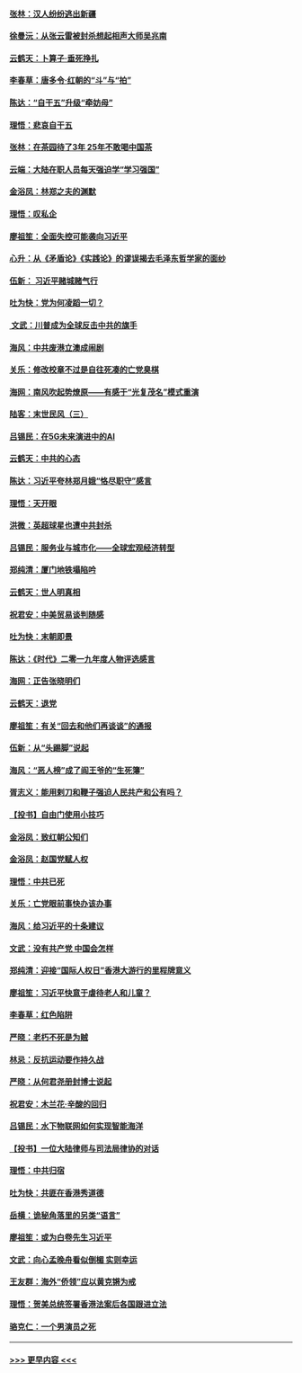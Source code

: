 #### [张林：汉人纷纷逃出新疆](../pages/nsc993/n11743530.md?t=12251022) 
#### [徐曼沅：从张云雷被封杀想起相声大师吴兆南](../pages/nsc993/n11741816.md?t=12251022) 
#### [云鹤天：卜算子‧垂死挣扎](../pages/nsc993/n11739956.md?t=12251022) 
#### [李春草：唐多令‧红朝的“斗”与“拍”](../pages/nsc993/n11739830.md?t=12251022) 
#### [陈达：“自干五”升级“牵妨母”](../pages/nsc993/n11739724.md?t=12251022) 
#### [理悟：悲哀自干五](../pages/nsc993/n11739547.md?t=12251022) 
#### [张林：在茶园待了3年 25年不敢喝中国茶](../pages/nsc993/n11739240.md?t=12251022) 
#### [云端：大陆在职人员每天强迫学“学习强国”](../pages/nsc993/n11738735.md?t=12251022) 
#### [金浴凤：林郑之夫的渊默](../pages/nsc993/n11737735.md?t=12251022) 
#### [理悟：叹私企](../pages/nsc993/n11737715.md?t=12251022) 
#### [廖祖笙：全面失控可能袭向习近平](../pages/nsc993/n11737704.md?t=12251022) 
#### [心升：从《矛盾论》《实践论》的谬误揭去毛泽东哲学家的面纱](../pages/nsc993/n11736962.md?t=12251022) 
#### [伍新： 习近平赌城赌气行](../pages/nsc993/n11736929.md?t=12251022) 
#### [吐为快：党为何凌蹈一切？](../pages/nsc993/n11736915.md?t=12251022) 
#### [ 文武：川普成为全球反击中共的旗手](../pages/nsc993/n11736882.md?t=12251022) 
#### [海风：中共废港立澳成闹剧](../pages/nsc993/n11735857.md?t=12251022) 
#### [关乐：修改校章不过是自往死凑的亡党臭棋](../pages/nsc993/n11735097.md?t=12251022) 
#### [海网：南风吹起势燎原——有感于“光复茂名”模式重演](../pages/nsc993/n11732308.md?t=12251022) 
#### [陆客：末世民风（三）](../pages/nsc993/n11732211.md?t=12251022) 
#### [吕锡民：在5G未来演进中的AI](../pages/nsc993/n11730010.md?t=12251022) 
#### [云鹤天：中共的心态](../pages/nsc993/n11729906.md?t=12251022) 
#### [陈达：习近平夸林郑月娥“恪尽职守”感言](../pages/nsc993/n11729881.md?t=12251022) 
#### [理悟：天开眼](../pages/nsc993/n11729699.md?t=12251022) 
#### [洪微：英超球星也遭中共封杀](../pages/nsc993/n11727243.md?t=12251022) 
#### [吕锡民：服务业与城市化——全球宏观经济转型](../pages/nsc993/n11725845.md?t=12251022) 
#### [郑纯清：厦门地铁塌陷吟](../pages/nsc993/n11725813.md?t=12251022) 
#### [云鹤天：世人明真相](../pages/nsc993/n11725621.md?t=12251022) 
#### [祝君安：中美贸易谈判随感](../pages/nsc993/n11725609.md?t=12251022) 
#### [吐为快：末朝即景](../pages/nsc993/n11723365.md?t=12251022) 
#### [陈达：《时代》二零一九年度人物评选感言](../pages/nsc993/n11723337.md?t=12251022) 
#### [海网：正告张晓明们](../pages/nsc993/n11723228.md?t=12251022) 
#### [云鹤天：退党](../pages/nsc993/n11723056.md?t=12251022) 
#### [廖祖笙：有关“回去和他们再谈谈”的通报](../pages/nsc993/n11722442.md?t=12251022) 
#### [伍新：从“头踢脚”说起](../pages/nsc993/n11722429.md?t=12251022) 
#### [海风：“恶人榜”成了阎王爷的“生死簿”](../pages/nsc993/n11722272.md?t=12251022) 
#### [胥志义：能用剌刀和鞭子强迫人民共产和公有吗？](../pages/nsc993/n11720569.md?t=12251022) 
#### [【投书】自由门使用小技巧](../pages/nsc993/n11720180.md?t=12251022) 
#### [金浴凤：致红朝公知们](../pages/nsc993/n11720563.md?t=12251022) 
#### [金浴凤：赵国党赋人权](../pages/nsc993/n11720533.md?t=12251022) 
#### [理悟：中共已死](../pages/nsc993/n11720233.md?t=12251022) 
#### [关乐：亡党眼前事快办该办事](../pages/nsc993/n11719160.md?t=12251022) 
#### [海风：给习近平的十条建议](../pages/nsc993/n11717616.md?t=12251022) 
#### [文武：没有共产党 中国会怎样](../pages/nsc993/n11717584.md?t=12251022) 
#### [郑纯清：迎接“国际人权日”香港大游行的里程牌意义](../pages/nsc993/n11717417.md?t=12251022) 
#### [廖祖笙：习近平快意于虐待老人和儿童？](../pages/nsc993/n11715313.md?t=12251022) 
#### [李春草：红色陷阱](../pages/nsc993/n11715029.md?t=12251022) 
#### [严晓：老朽不死是为贼](../pages/nsc993/n11712910.md?t=12251022) 
#### [林忌：反抗运动要作持久战](../pages/nsc993/n11712623.md?t=12251022) 
#### [严晓：从何君尧册封博士说起](../pages/nsc993/n11712465.md?t=12251022) 
#### [祝君安：木兰花·辛酸的回归](../pages/nsc993/n11712381.md?t=12251022) 
#### [吕锡民：水下物联网如何实现智能海洋](../pages/nsc993/n11711158.md?t=12251022) 
#### [【投书】一位大陆律师与司法局律协的对话](../pages/nsc993/n11709675.md?t=12251022) 
#### [理悟：中共归宿](../pages/nsc993/n11710059.md?t=12251022) 
#### [吐为快：共匪在香港秀道德](../pages/nsc993/n11709979.md?t=12251022) 
#### [岳横：诡秘角落里的另类“语言”](../pages/nsc993/n11709792.md?t=12251022) 
#### [廖祖笙：或为白卷先生习近平](../pages/nsc993/n11708330.md?t=12251022) 
#### [文武：向心孟晚舟看似倒楣 实则幸运](../pages/nsc993/n11708236.md?t=12251022) 
#### [王友群：海外“侨领”应以黄克锵为戒](../pages/nsc993/n11706176.md?t=12251022) 
#### [理悟：贺美总统签署香港法案后各国跟进立法](../pages/nsc993/n11706853.md?t=12251022) 
#### [骆克仁：一个男演员之死](../pages/nsc993/n11706677.md?t=12251022) 

----
#### [ >>> 更早内容 <<< ](../indexes/nsc993-earlier.md)

